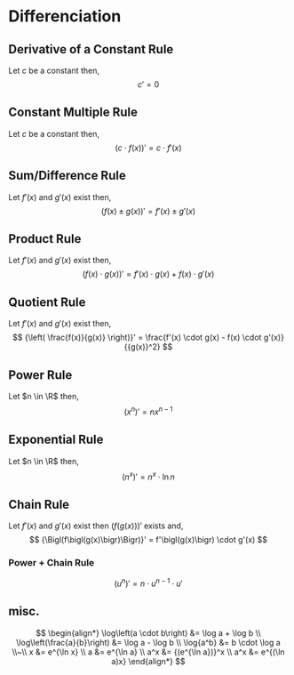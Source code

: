 # Differenciation

## Derivative of a Constant Rule
Let $c$ be a constant
then,
$$
c' = 0
$$

## Constant Multiple Rule
Let $c$ be a constant
then,
$$
{\bigl( c \cdot f(x) \bigr)}' = c \cdot f'(x)
$$

## Sum/Difference Rule
Let $f'(x)$ and $g'(x)$ exist
then,
$$
{\bigl( f(x) \pm g(x) \bigr)}' = f'(x) \pm g'(x)
$$

## Product Rule
Let $f'(x)$ and $g'(x)$ exist
then,
$$
{\bigl( f(x) \cdot g(x) \bigr)}' = f'(x) \cdot g(x) + f(x) \cdot g'(x)
$$

## Quotient Rule
Let $f'(x)$ and $g'(x)$ exist
then,
$$
{\left( \frac{f(x)}{g(x)} \right)}' = \frac{f'(x) \cdot g(x) - f(x) \cdot g'(x)}{{g(x)}^2}
$$

## Power Rule
Let $n \in \R$
then,
$$
{\left( x^n \right)}' = nx^{n-1}
$$

## Exponential Rule
Let $n \in \R$
then,
$$
{\left(n^x\right)}' = n^x \cdot \ln n
$$

## Chain Rule
Let $f'(x)$ and $g'(x)$ exist
then ${(f(g(x)))}'$ exists and,
$$
{\Bigl(f\bigl(g(x)\bigr)\Bigr)}' = f'\bigl(g(x)\bigr) \cdot g'(x)
$$

### Power + Chain Rule
$$
{\left( u^n \right)}' = n \cdot u^{n-1} \cdot u'
$$

## misc.
$$
\begin{align*}
    \log\left(a \cdot b\right) &= \log a + \log b \\
    \log\left(\frac{a}{b}\right) &= \log a - \log b \\
    \log{a^b} &= b \cdot \log a \\~\\
    x &= e^{\ln x} \\
    a &= e^{\ln a} \\
    a^x &= {(e^{\ln a})}^x \\
    a^x &= e^{(\ln a)x}
\end{align*}
$$
